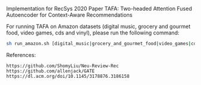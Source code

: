 Implementation for RecSys 2020 Paper TAFA: Two-headed Attention Fused Autoencoder for Context-Aware Recommendations

For running TAFA on Amazon datasets (digital music, grocery and gourmet food, video games, cds and vinyl), please run the following command:
```bash
sh run_amazon.sh [digital_music|grocery_and_gourmet_food|video_games|cds_and_vinyl]
```
References:
```
https://github.com/ShomyLiu/Neu-Review-Rec
https://github.com/allenjack/GATE
https://dl.acm.org/doi/10.1145/3178876.3186158
```